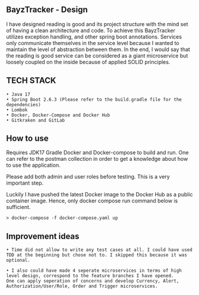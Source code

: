 ## BayzTracker - Design
I have designed reading is good and its project structure with the mind set of having a clean architecture and code.
To achieve this BayzTracker utilizes exception handling, and other spring boot annotations.
Services only communicate themselves in the service level because I wanted to maintain the level of abstraction between them.
In the end, I would say that the reading is good service can be considered as a giant microservice but loosely coupled on the inside because of applied SOLID principles.


## TECH STACK
    • Java 17
    • Spring Boot 2.6.3 (Please refer to the build.gradle file for the dependencies)
    • Lombok
    • Docker, Docker-Compose and Docker Hub
    • Gitkraken and GitLab

## How to use
Requires JDK17 Gradle Docker and Docker-compose to build and run. One can refer to the postman collection in order to get a knowledge about how to use the application.

Please add both admin and user roles before testing. This is a very important step.

Luckily I have pushed the latest Docker image to the Docker Hub as a public container image. Hence, only docker compose run command below is sufficient.

    > docker-compose -f docker-compose.yaml up

## Improvement ideas
    • Time did not allow to write any test cases at all. I could have used TDD at the beginning but chose not to. I skipped this because it was optional.
    
    • I also could have made 4 seperate microservices in terms of high level design, correspond to the feature branches I have opened.
    One can apply seperation of concerns and develop Currency, Alert, Authorization/User/Role, Order and Trigger microservices.
